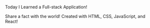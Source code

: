 Today I Learned a Full-stack Application!

Share a fact with the world! Created with HTML, CSS, JavaScript, and React!

